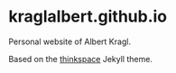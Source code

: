 # kraglalbert.github.io

Personal website of Albert Kragl.

Based on the <a href="https://github.com/heiswayi/thinkspace" target="_blank">thinkspace</a> Jekyll theme.
